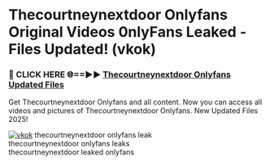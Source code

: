 # Thecourtneynextdoor Onlyfans Original Videos 0nlyFans Leaked - Files Updated! (vkok)

<h3>🔴 CLICK HERE 🌐==►► <a href="https://tinyurl.com/x26r9saj" rel="nofollow">Thecourtneynextdoor Onlyfans Updated Files</a></h3>

Get Thecourtneynextdoor Onlyfans and all content. Now you can access all videos and pictures of Thecourtneynextdoor Onlyfans. New Updated Files 2025!

[![vkok](https://i.imgur.com/LkgZPqh.gif)](https://tinyurl.com/x26r9saj)
thecourtneynextdoor onlyfans leak<br>
thecourtneynextdoor onlyfans leaks<br>
thecourtneynextdoor leaked onlyfans
